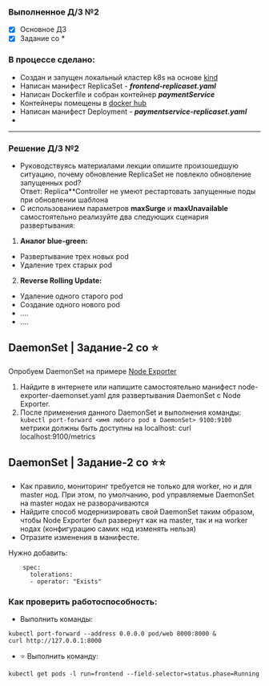 ### Выполненное Д/З №2

 - [x] Основное ДЗ
 - [x] Задание со *

### В процессе сделано:
- Создан и запущен локальный кластер k8s на основе [kind](https://kind.sigs.k8s.io/docs/user/quick-start/) 
- Написан манифест ReplicaSet - ***frontend-replicaset.yaml***
- Написан Dockerfile и собран контейнер ***paymentService***
- Контейнеры помещены в [docker hub](https://hub.docker.com/repository/docker/linarnadyrov/paymentservice) 
- Написан манифест Deployment - ***paymentservice-replicaset.yaml***
- 


---

### Решение Д/З №2

- Руководствуясь материалами лекции опишите произошедшую ситуацию, почему обновление ReplicaSet не повлекло обновление запущенных pod? \
Ответ: 
Replica**Controller не умеют рестартовать запущенные поды при обновлении шаблона
- С использованием параметров **maxSurge** и **maxUnavailable** самостоятельно реализуйте два следующих сценария развертывания:
1. **Аналог blue-green:**
 - Развертывание трех новых pod
 - Удаление трех старых pod
2. **Reverse Rolling Update:**
  - Удаление одного старого pod
  - Создание одного нового pod 
  - ....
  - ....

## DaemonSet | Задание-2 со ⭐

Опробуем DaemonSet на примере [Node Exporter](https://github.com/prometheus/node_exporter)
1. Найдите в интернете или напишите самостоятельно манифест node-exporter-daemonset.yaml для развертывания DaemonSet с Node Exporter.
2. После применения данного DaemonSet и выполнения команды:
``` kubectl port-forward <имя любого pod в DaemonSet> 9100:9100``` метрики должны быть доступны на localhost: curl localhost:9100/metrics

## DaemonSet | Задание-2 со ⭐⭐

- Как правило, мониторинг требуется не только для worker, но и для master нод. При этом, по умолчанию, pod управляемые DaemonSet на master нодах не разворачиваются
- Найдите способ модернизировать свой DaemonSet таким образом, чтобы Node Exporter был развернут как на master, так и на worker нодах (конфигурацию самих нод изменять нельзя)
- Отразите изменения в манифесте. 

Нужно добавить: 
```
    spec:
      tolerations:
      - operator: "Exists"
```







### Как проверить работоспособность:

 - Выполнить команды:
  ```shell
  kubectl port-forward --address 0.0.0.0 pod/web 8000:8000 &
  curl http://127.0.0.1:8000
  ```

 - :star: Выполнить команду:
 ```shell
 kubectl get pods -l run=frontend --field-selector=status.phase=Running
 ```

